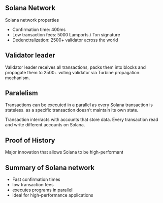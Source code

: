 ## Solana Network

Solana network properties
* Confirmation time: 400ms
* Low transaction fees: 5000 Lamports / Txn signature 
* Dedenctralization: 2500+ validator across the world


## Validator leader

Validator leader receives all transactions, packs them into blocks and propagate them to 2500+ voting validator via Turbine propagation mechanism. 


## Paralelism
Transactions can be executed in a parallel as every Solana transaction is stateless. as a specific transaction doesn't maintain its own state. 

Transaction interracts with accounts that store data. Every transaction read and write different accounts on Solana.  


## Proof of History
Major innovation that allows Solana to be high-performant 


## Summary of Solana network
* Fast confirmation times
* low transaction fees
* executes programs in parallel
* ideal for high-performance applications

